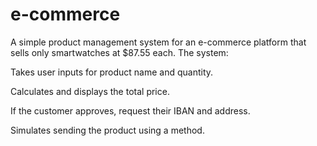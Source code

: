 # e-commerce
A simple product management system for an e-commerce platform that sells only smartwatches at $87.55 each. The system:

Takes user inputs for product name and quantity.

Calculates and displays the total price.

If the customer approves, request their IBAN and address.

Simulates sending the product using a method.
